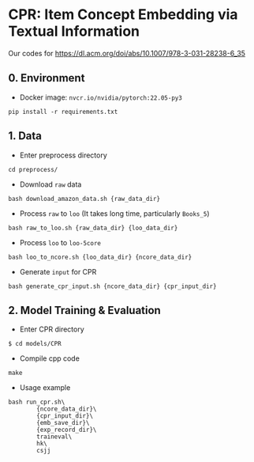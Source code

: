 # CPR: Item Concept Embedding via Textual Information
Our codes for https://dl.acm.org/doi/abs/10.1007/978-3-031-28238-6_35

## 0. Environment
- Docker image: `nvcr.io/nvidia/pytorch:22.05-py3`
```
pip install -r requirements.txt
```

## 1. Data

- Enter preprocess directory 
```
cd preprocess/
```
- Download `raw` data
```
bash download_amazon_data.sh {raw_data_dir}
```

- Process `raw` to `loo` (It takes long time, particularly `Books_5`)
```
bash raw_to_loo.sh {raw_data_dir} {loo_data_dir}
```

- Process `loo` to `loo-5core`
```
bash loo_to_ncore.sh {loo_data_dir} {ncore_data_dir}
```

- Generate `input` for CPR 
```
bash generate_cpr_input.sh {ncore_data_dir} {cpr_input_dir}
```

## 2. Model Training & Evaluation 
- Enter CPR directory
```
$ cd models/CPR
```

- Compile cpp code
```
make
```

- Usage example
```
bash run_cpr.sh\
        {ncore_data_dir}\
        {cpr_input_dir}\
        {emb_save_dir}\
        {exp_record_dir}\
        traineval\
        hk\
        csjj
```
